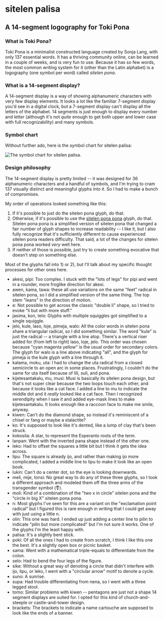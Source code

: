 # sitelen palisa
## A 14-segment logography for Toki Pona

### What is Toki Pona?
Toki Pona is a minimalist constructed language created by Sonja Lang, with only 137 essential words. It has a thriving community online, can be learned in a couple of weeks, and is very fun to use. Because it has so few words, the most common writing system for it (other than the Latin alphabet) is a logography (one symbol per word) called *sitelen pona*.

### What is a 14-segment display?

A 14-segment display is a way of showing alphanumeric characters with very few display elements. It looks a lot like the familiar 7-segment display you'd see in a digital clock, but a 7-segment display can't display all the letters of the alphabet. 14 segments is just enough to display every number and letter (although it's not *quite* enough to get both upper and lower case with full recognizability) and many symbols.

### Symbol chart
Without further ado, here is the symbol chart for sitelen palisa:

![The symbol chart for sitelen palisa.](im_final.png)

### Design philosophy
The 14-segment display is pretty limited -- it was designed for 36 alphanumeric characters and a handful of symbols, and I'm trying to cram 137 visually distinct and meaningful glyphs into it. So I had to make a bunch of compromises.

My order of operations looked something like this:
1. If it's possible to just do the sitelen pona glyph, do that.
2. Otherwise, if it's possible to use the [sitelen pona pona](https://jackhumbert.github.io/sitelen-pona-pona/) glyph, do that. Sitelen pona pona is a simplified version of sitelen pona that changed a fair number of glyph shapes to increase readability -- I like it, but I also fully recognize that it's sufficiently different to cause experienced sitelen pona readers difficulty. That said, a lot of the changes for sitelen pona pona worked *very* well here.
3. If neither of those is possible, just try to create something evocative that doesn't step on something else.

Most of the glyphs fall into 1) or 2), but I'll talk about my specific thought processes for other ones here.

- akesi, pipi: Too complex. I stuck with the "lots of legs" for pipi and went in a rounder, more froglike direction for akesi.
- awen, kama, tawa: these all use variations on the same "feet" radical in sitelen pona, so I did a simplified version of the same thing. The top stem "leans" in the direction of motion.
- e: Not possible to get across the classic "double li" shape, so I tried to evoke "li but with more stuff."
- jasima, kon, telo: Glyphs with multiple squiggles got simplified to a single squiggle.
- jelo, kule, laso, loje, pimeja, walo: All the color words in sitelen pona share a triangular radical, so I did something similar. The word "kule" is just the radical -- a triangle with a line atop. There's a vertical riser added for (from left to right) laso, loje, jelo. This order was chosen because "cyan magenta yellow" is the usual order for secondary colors. The glyph for walo is a line above indicating "all", and the glyph for pimeja is the kule glyph with a line through it.
- kalama, moku, uta: I had to change the uta radical from a closed semicircle to an open arc in some places. Frustratingly, I couldn't do the same for uta itself because of lili, suli, and pona.
- kijetesantakalu, mu, musi: Musi is basically its sitelen pona design, but that's not super clear because the two loops touch each other, and because it looks like a cat face. I added a line to mu to indicate the middle dot and it *really* looked like a cat face. Then I recognized serendipity when I saw it and added eye-mask lines to make kijetesantakalu. It looks enough like a raccoon face to make me smile, anyway.
- kiwen: Can't do the diamond shape, so instead it's reminiscent of a chisel or fang or maybe a stalactite?
- ko: It's supposed to look like it's dented, like a lump of clay that's been struck.
- kokosila: A star, to represent the Esperanto roots of the term.
- lanpan: Went with the inverted pana shape instead of the other one.
- leko: Had to offset the squares a little bit but I think it gets the idea across.
- lipu: The square is already ijo, and rather than making ijo more complicated, I added a middle line to lipu to make it look like an open book.
- lukin: Can't do a center dot, so the eye is looking downwards.
- meli, mije, tonsi: No great way to do any of these three glyphs, so I took a different approach and modeled them off the three arms of the transgender symbol (⚧).
- moli: Kind of a combination of the "two x in circle" sitelen pona and the "circle in big X" sitelen pona pona.
- n: Most glyphs I've seen for this are a variant on the "exclamation point radical" but I figured this is rare enough in writing that I could get away with just using a little n.
- olin: This one was hard. I ended up just adding a center line to pilin to indicate "pilin but more complicated" but I'm not sure it works. One of the glyphs I'm the least happy with.
- palisa: It's a slightly bent stick. 
- poki: Of all the ones I had to create from scratch, I think I like this one the best. It's a slightly open box or picnic basket.
- sama: Went with a mathematical triple-equals to differentiate from the colon.
- selo: Had to bend the four legs of the figure.
- sike: Without a great way of denoting a circle that didn't interfere with ijo, lipu, or leko, I went with a "circlular arrow" motif to denote a cycle.
- suno: A sunrise.
- supa: Had trouble differentiating from nena, so I went with a three legged stool.
- tomo: Similar problems with kiwen -- pentagons are just not a shape 14 segment displays are suited for. I opted for this kind of church-and-steeple or castle-and-tower design.
- brackets: The brackets to indicate a name cartouche are supposed to look like the ends of a banner.